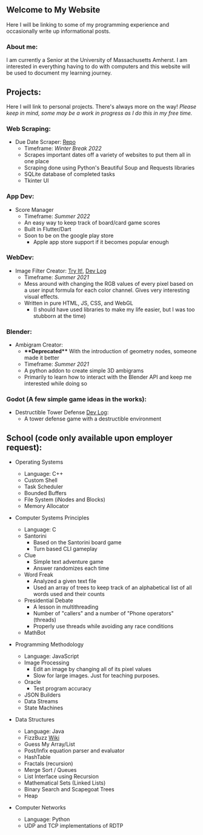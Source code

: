 ## Welcome to My Website

Here I will be linking to some of my programming experience and occasionally write up informational posts.

### About me:

I am currently a Senior at the University of Massachusetts Amherst. I am interested in everything having to do with computers and
this website will be used to document my learning journey.

## Projects:
Here I will link to personal projects. There's always more on the way!
*Please keep in mind, some may be a work in progress as I do this in my free time.*

### Web Scraping:
- Due Date Scraper: [Repo](https://github.com/NewViewDev/DueDateOrganizer)
  - Timeframe: _Winter Break 2022_
  - Scrapes important dates off a variety of websites to put them all in one place
  - Scraping done using Python's Beautiful Soup and Requests libraries
  - SQLite database of completed tasks
  - Tkinter UI

### App Dev:
- Score Manager
  - Timeframe: _Summer 2022_
  - An easy way to keep track of board/card game scores
  - Built in Flutter/Dart
  - Soon to be on the google play store
    - Apple app store support if it becomes popular enough

### WebDev:
- Image Filter Creator: [Try It!](https://newviewdev.github.io/filterCreatorMinimized/), [Dev Log](/projectRemarks/filterCreator.md)
  - Timeframe: _Summer 2021_
  - Mess around with changing the RGB values of every pixel based on a user input formula for each color channel. Gives very interesting visual effects.
  - Written in pure HTML, JS, CSS, and WebGL
    - (I should have used libraries to make my life easier, but I was too stubborn at the time)

### Blender:
- Ambigram Creator:
  - **\*\*Deprecated\*\*** With the introduction of geometry nodes, someone made it better
  - Timeframe: _Summer 2021_
  - A python addon to create simple 3D ambigrams
  - Primarily to learn how to interact with the Blender API and keep me interested while doing so

### Godot (A few simple game ideas in the works):
- Destructible Tower Defense [Dev Log](/projectRemarks/destructibleTD/devLog1.md):
  - A tower defense game with a destructible environment
  
## School (code only available upon employer request):
  - Operating Systems
    - Language: C++
    - Custom Shell
    - Task Scheduler
    - Bounded Buffers
    - File System (iNodes and Blocks)
    - Memory Allocator

- Computer Systems Principles
  - Language: C
  - Santorini
    - Based on the Santorini board game
    - Turn based CLI gameplay
  - Clue
    - Simple text adventure game
    - Answer randomizes each time
  - Word Freak
    - Analyzed a given text file
    - Used an array of trees to keep track of an alphabetical list of all words used and their counts
  - Presidential Debate
    - A lesson in multithreading
    - Number of "callers" and a number of "Phone operators" (threads)
    - Properly use threads while avoiding any race conditions
  - MathBot

- Programming Methodology
  - Language: JavaScript
  - Image Processing
    - Edit an image by changing all of its pixel values
    - Slow for large images. Just for teaching purposes.
  - Oracle
    - Test program accuracy
  - JSON Builders
  - Data Streams
  - State Machines

- Data Structures
  - Language: Java
  - FizzBuzz [Wiki](https://en.wikipedia.org/wiki/Fizz_buzz)
  - Guess My Array/List
  - Post/Infix equation parser and evaluator
  - HashTable
  - Fractals (recursion)
  - Merge Sort / Queues
  - List Interface using Recursion
  - Mathematical Sets (Linked Lists)
  - Binary Search and Scapegoat Trees
  - Heap

- Computer Networks
  - Language: Python
  - UDP and TCP implementations of RDTP